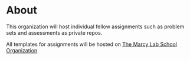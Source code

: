 # About
This organization will host individual fellow assignments such as problem sets and assessments as private repos.

All templates for assignments will be hosted on [The Marcy Lab School Organization](https://github.com/The-Marcy-Lab-School)
